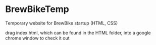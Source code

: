 # BrewBikeTemp
Temporary website for BrewBike startup (HTML, CSS)

drag index.html, which can be found in the HTML folder, into a google chrome window to check it out
